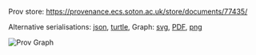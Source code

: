 
Prov store: https://provenance.ecs.soton.ac.uk/store/documents/77435/

Alternative serialisations: [json](https://provenance.ecs.soton.ac.uk/store/documents/77435.json), [turtle](https://provenance.ecs.soton.ac.uk/store/documents/77435.ttl),
Graph: [svg](https://provenance.ecs.soton.ac.uk/store/documents/77435.svg), [PDF](https://provenance.ecs.soton.ac.uk/store/documents/77435.pdf), [png](https://provenance.ecs.soton.ac.uk/store/documents/77435.png)

![Prov Graph](https://provenance.ecs.soton.ac.uk/store/documents/77435.png)

        